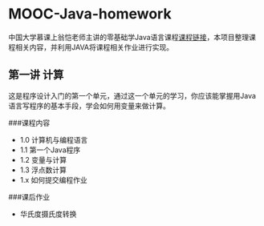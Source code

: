 # MOOC-Java-homework
中国大学慕课上翁恺老师主讲的零基础学Java语言课程[课程链接](https://www.icourse163.org/course/ZJU-1001541001)，本项目整理课程相关内容，并利用JAVA将课程相关作业进行实现。

## 第一讲 计算
这是程序设计入门的第一个单元，通过这一个单元的学习，你应该能掌握用Java语言写程序的基本手段，学会如何用变量来做计算。

###课程内容
- 1.0 计算机与编程语言
- 1.1 第一个Java程序
- 1.2 变量与计算
- 1.3 浮点数计算
- 1.x 如何提交编程作业

###课后作业
- 华氏度摄氏度转换